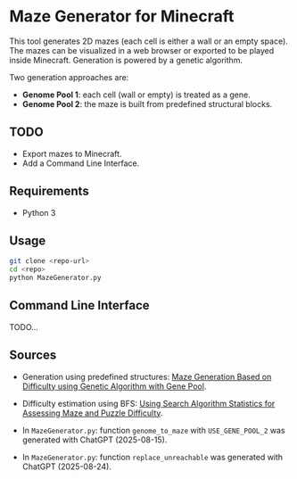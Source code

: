 # Maze Generator for Minecraft

This tool generates 2D mazes (each cell is either a wall or an empty space).
The mazes can be visualized in a web browser or exported to be played inside Minecraft.
Generation is powered by a genetic algorithm.

Two generation approaches are:
- **Genome Pool 1**: each cell (wall or empty) is treated as a gene.
- **Genome Pool 2**: the maze is built from predefined structural blocks.

## TODO


- Export mazes to Minecraft.
- Add a Command Line Interface.

## Requirements
- Python 3

## Usage
```bash
git clone <repo-url>
cd <repo>
python MazeGenerator.py
```

## Command Line Interface
TODO...

## Sources

- Generation using predefined structures: [Maze Generation Based on Difficulty using Genetic Algorithm with Gene Pool](https://ieeexplore.ieee.org/document/9234216).

- Difficulty estimation using BFS: [Using Search Algorithm Statistics for Assessing Maze and Puzzle Difficulty](https://www.researchgate.net/publication/384602919_Using_Search_Algorithm_Statistics_for_Assessing_Maze_and_Puzzle_DifficultyLinks).

- In `MazeGenerator.py`: function `genome_to_maze` with `USE_GENE_POOL_2` was generated with ChatGPT (2025-08-15).

- In `MazeGenerator.py`: function `replace_unreachable` was generated with ChatGPT (2025-08-24).